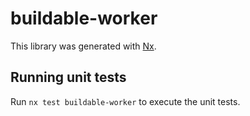 # buildable-worker

This library was generated with [Nx](https://nx.dev).

## Running unit tests

Run `nx test buildable-worker` to execute the unit tests.
